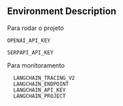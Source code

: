 ## Environment Description

Para rodar o projeto
```
OPENAI_API_KEY

SERPAPI_API_KEY
```


Para monitoramento
  ```
    LANGCHAIN_TRACING_V2
    LANGCHAIN_ENDPOINT
    LANGCHAIN_API_KEY
    LANGCHAIN_PROJECT
  ```